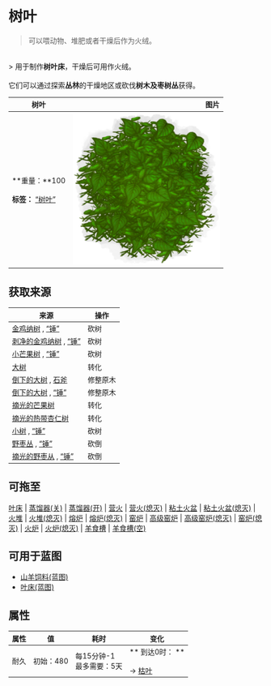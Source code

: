 # 树叶  
> 可以喂动物、堆肥或者干燥后作为火绒。  
<br>  
> 用于制作<b>树叶床</b>，干燥后可用作火绒。<br><br>它们可以通过探索<b>丛林</b>的干燥地区或砍伐<b>树木及枣树丛</b>获得。  
  
  树叶  |   图片   
 ----  |  ----:   
 **重量：**100<br><br>**标签：**	[“树叶”](tag_Leaves.md)  |  <img decoding="async" src="Sprite/Leaves.png" href="a.md" style="max-width:300px;max-height:300px;">   
  
## 获取来源  
来源  |  操作  
----  |  ----  
[金鸡纳树](CinchonaTree.md) , [“锤”](tag_Axe.md)  |  砍树  
[剥净的金鸡纳树](CinchonaTreeCleared.md) , [“锤”](tag_Axe.md)  |  砍树  
[小芒果树](MangoTreeYoung.md) , [“锤”](tag_Axe.md)  |  砍树  
[大树](LargeTree.md)  |  转化  
[倒下的大树](LargeTreeFelled.md) , [石斧](StoneAxe.md)  |  修整原木  
[倒下的大树](LargeTreeFelled.md) , [“锤”](tag_Axe.md)  |  修整原木  
[摘光的芒果树](MangoTreeCleared.md)  |  转化  
[摘光的热带杏仁树](TropicalAlmondTreeCleared.md)  |  转化  
[小树](SmallTree.md) , [“锤”](tag_Axe.md)  |  砍树  
[野枣丛](WildJujube.md) , [“锤”](tag_Axe.md)  |  砍倒  
[摘光的野枣从](WildJujubeCleared.md) , [“锤”](tag_Axe.md)  |  砍倒  
## 可拖至  
[叶床](LeafBed.md) | [蒸馏器(关)](AlembicOff.md) | [蒸馏器(开)](AlembicOn.md) | [营火](Campfire.md) | [营火(熄灭)](CampfireExtinguished.md) | [粘土火盆](ClayFirePit.md) | [粘土火盆(熄灭)](ClayFirePitExtinguished.md) | [火堆](Fire.md) | [火堆(熄灭)](FireExtinguished.md) | [熔炉](Forge.md) | [熔炉(熄灭)](ForgeExtinguished.md) | [窑炉](Kiln.md) | [高级窑炉](KilnAdvanced.md) | [高级窑炉(熄灭)](KilnAdvancedExtinguished.md) | [窑炉(熄灭)](KilnExtinguished.md) | [火炉](Stove.md) | [火炉(熄灭)](StoveExtinguished.md) | [羊食槽](GoatFeeder.md) | [羊食槽(空)](GoatFeederEmpty.md)  
## 可用于蓝图  
- [山羊饲料(蓝图)](Bp_FeedGoat.md)  
- [叶床(蓝图)](Bp_Leafbed.md)  
  
  
## 属性   
属性  |  值  |  耗时  |  变化  
----  |  ----  |  ----  |  ----  
耐久  |  初始：480  |  每15分钟-1<br>最多需要：5天  |  ** 到达0时： **<br><br>→ [枯叶](LeavesDry.md)  


<script>document.title="树叶 - 卡牌生存百科 Card Survival Wiki";</script>